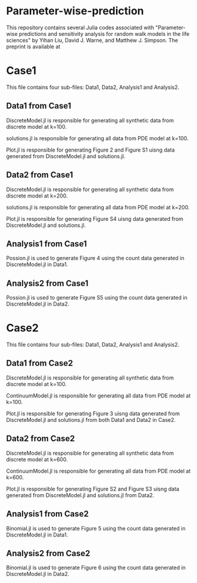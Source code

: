 # Parameter-wise-prediction
This repository contains several Julia codes associated with "Parameter-wise predictions and sensitivity analysis for random walk models in the life sciences" by Yihan Liu, David J. Warne, and Matthew J. Simpson. The preprint is available at 

# Case1
 This file contains four sub-files: Data1, Data2, Analysis1 and Analysis2.
## Data1 from Case1
 DiscreteModel.jl is responsible for generating all synthetic data from discrete model at k=100.
 
 solutions.jl is responsible for generating all data from PDE model at k=100.
 
 Plot.jl is responsible for generating Figure 2 and Figure S1 uisng data generated from DiscreteModel.jl and solutions.jl.
## Data2 from Case1
 DiscreteModel.jl is responsible for generating all synthetic data from discrete model at k=200.
 
 solutions.jl is responsible for generating all data from PDE model at k=200.
 
 Plot.jl is responsible for generating Figure S4 uisng data generated from DiscreteModel.jl and solutions.jl.
## Analysis1 from Case1  
 Possion.jl is used to generate Figure 4 using the count data generated in DiscreteModel.jl in Data1.
## Analysis2 from Case1  
 Possion.jl is used to generate Figure S5 using the count data generated in DiscreteModel.jl in Data2.

# Case2
 This file contains four sub-files: Data1, Data2, Analysis1 and Analysis2.
## Data1 from Case2
 DiscreteModel.jl is responsible for generating all synthetic data from discrete model at k=100.
 
 ContinuumModel.jl is responsible for generating all data from PDE model at k=100.
 
 Plot.jl is responsible for generating Figure 3 uisng data generated from DiscreteModel.jl and solutions.jl from both Data1 and Data2 in Case2.
## Data2 from Case2
 DiscreteModel.jl is responsible for generating all synthetic data from discrete model at k=600.
 
 ContinuumModel.jl is responsible for generating all data from PDE model at k=600.
 
 Plot.jl is responsible for generating Figure S2 and Figure S3 uisng data generated from DiscreteModel.jl and solutions.jl from Data2.
## Analysis1 from Case2  
 Binomial.jl is used to generate Figure 5 using the count data generated in DiscreteModel.jl in Data1.
## Analysis2 from Case2  
 Binomial.jl is used to generate Figure 6 using the count data generated in DiscreteModel.jl in Data2.

